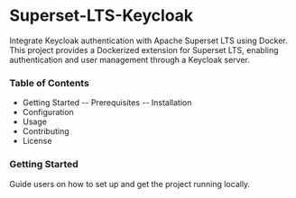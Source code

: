 # Superset-LTS-Keycloak
Integrate Keycloak authentication with Apache Superset LTS using Docker. This project provides a Dockerized extension for Superset LTS, enabling authentication and user management through a Keycloak server.

### Table of Contents
- Getting Started
-- Prerequisites
-- Installation
- Configuration
- Usage
- Contributing
- License

### Getting Started
Guide users on how to set up and get the project running locally.
